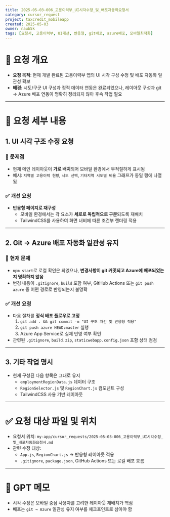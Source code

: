 ```yaml
---
title: 2025-05-03-006_고용이력부_UI시각수정_및_배포자동화요청서
category: cursor_request
project: taxcredit_mobileapp
created: 2025-05-03
owner: naub5k
tags: [요청서, 고용이력부, UI개선, 반응형, git배포, azure배포, 모바일최적화]
---
```


# 📄 요청 개요

- **요청 목적**: 현재 개발 완료된 고용이력부 앱의 UI 시각 구성 수정 및 배포 자동화 일관성 확보
- **배경**: 시도/구군 UI 구성과 정적 데이터 연동은 완료되었으나, 레이아웃 구성과 git → Azure 배포 연동이 명확히 정리되지 않아 후속 작업 필요

---

# 🧩 요청 세부 내용

## 1. UI 시각 구조 수정 요청

### 📌 문제점
- 현재 메인 레이아웃이 **가로 배치**되어 모바일 환경에서 부적절하게 표시됨
- 예시: `지역별 고용이력 현황`, `시도 선택`, `기타지역 시도별 비율` 그래프가 동일 행에 나열됨

### ✅ 개선 요청
- **반응형 페이지로 재구성**
  - 모바일 환경에서는 각 요소가 **세로로 독립적으로 구분**되도록 재배치
  - TailwindCSS를 사용하여 화면 너비에 따른 조건부 렌더링 적용

---

## 2. Git → Azure 배포 자동화 일관성 유지

### 📌 현재 문제
- `npm start`로 로컬 확인은 되었으나, **변경사항이 git 커밋되고 Azure에 배포되었는지 명확하지 않음**
- 변경 내용이 `.gitignore`, `build` 포함 여부, GitHub Actions 또는 `git push azure` 중 어떤 경로로 반영되는지 불명확

### ✅ 개선 요청
- 다음 절차를 **정식 배포 플로우로 고정**
  1. `git add . && git commit -m "UI 구조 개선 및 반응형 적용"`
  2. `git push azure HEAD:master` 실행
  3. Azure App Service로 실제 반영 여부 확인
- 관련된 `.gitignore`, `build.zip`, `staticwebapp.config.json` 포함 상태 점검

---

## 3. 기타 작업 명시

- 현재 구성된 다음 항목은 그대로 유지
  - `employmentRegionData.js` 데이터 구조
  - `RegionSelector.js` 및 `RegionChart.js` 컴포넌트 구성
  - TailwindCSS 사용 기반 레이아웃

---

# ✅ 요청 대상 파일 및 위치

- 요청서 위치: `my-app/cursor_requests/2025-05-03-006_고용이력부_UI시각수정_및_배포자동화요청서.md`
- 관련 수정 대상:
  - `App.js`, `RegionChart.js` → 반응형 레이아웃 적용
  - `.gitignore`, `package.json`, GitHub Actions 또는 로컬 배포 흐름

---

# 🧠 GPT 메모

- 시각 수정은 모바일 중심 사용자를 고려한 레이아웃 재배치가 핵심
- 배포는 `git → Azure` 일관성 유지 여부를 체크포인트로 삼아야 함

